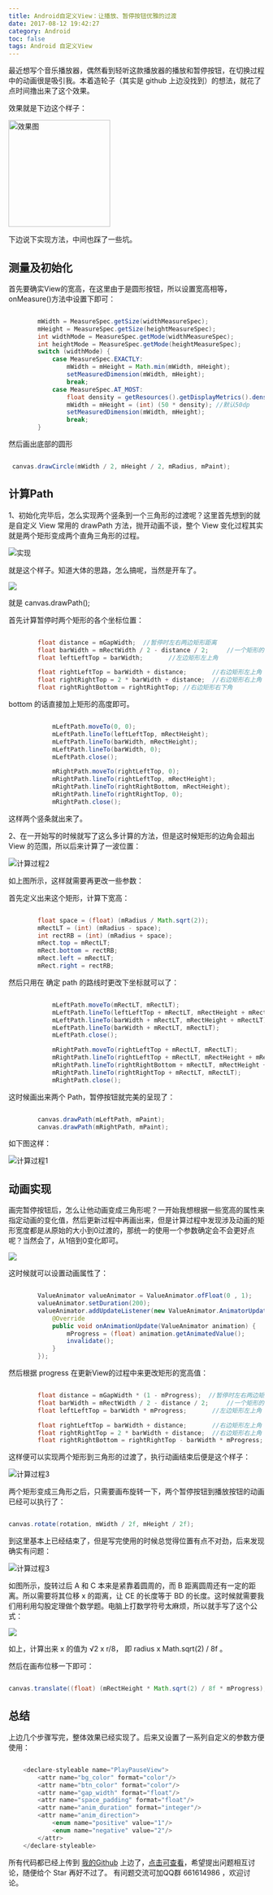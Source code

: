 ```yaml
---
title: Android自定义View：让播放、暂停按钮优雅的过渡
date: 2017-08-12 19:42:27
category: Android
toc: false
tags: Android 自定义View
---
```


最近想写个音乐播放器，偶然看到轻听这款播放器的播放和暂停按钮，在切换过程中的动画很是吸引我。本着造轮子（其实是 github 上边没找到）的想法，就花了点时间撸出来了这个效果。

效果就是下边这个样子：

<img src="http://oop6dcmck.bkt.clouddn.com/20170812PlayPauseView.gif" width = "200" height = "210" alt="效果图"/>

<!--more-->

下边说下实现方法，中间也踩了一些坑。

## 测量及初始化

首先要确实View的宽高，在这里由于是圆形按钮，所以设置宽高相等，onMeasure()方法中设置下即可：

```java

 		mWidth = MeasureSpec.getSize(widthMeasureSpec);
        mHeight = MeasureSpec.getSize(heightMeasureSpec);
        int widthMode = MeasureSpec.getMode(widthMeasureSpec);
        int heightMode = MeasureSpec.getMode(heightMeasureSpec);
        switch (widthMode) {
            case MeasureSpec.EXACTLY:
                mWidth = mHeight = Math.min(mWidth, mHeight);
                setMeasuredDimension(mWidth, mHeight);
                break;
            case MeasureSpec.AT_MOST:
                float density = getResources().getDisplayMetrics().density;
                mWidth = mHeight = (int) (50 * density); //默认50dp
                setMeasuredDimension(mWidth, mHeight);
                break;
        }

```

然后画出底部的圆形

```java

 canvas.drawCircle(mWidth / 2, mHeight / 2, mRadius, mPaint);

```


## 计算Path

1、初始化完毕后，怎么实现两个竖条到一个三角形的过渡呢？这里首先想到的就是自定义 View 常用的 drawPath 方法，抛开动画不谈，整个 View 变化过程其实就是两个矩形变成两个直角三角形的过程。


<img src="http://oop6dcmck.bkt.clouddn.com/20170813PlayPauseViewBlog001.png" alt = "实现">

就是这个样子。知道大体的思路，怎么搞呢，当然是开车了。

<img src="http://oop6dcmck.bkt.clouddn.com/FACE001.gif">

就是 canvas.drawPath();

首先计算暂停时两个矩形的各个坐标位置：

```java

 		float distance = mGapWidth;  //暂停时左右两边矩形距离
        float barWidth = mRectWidth / 2 - distance / 2;     //一个矩形的宽度
        float leftLeftTop = barWidth;       //左边矩形左上角

        float rightLeftTop = barWidth + distance;       //右边矩形左上角
        float rightRightTop = 2 * barWidth + distance;  //右边矩形右上角
        float rightRightBottom = rightRightTop; //右边矩形右下角

```

bottom 的话直接加上矩形的高度即可。

```java

			mLeftPath.moveTo(0, 0);
            mLeftPath.lineTo(leftLeftTop, mRectHeight);
            mLeftPath.lineTo(barWidth, mRectHeight);
            mLeftPath.lineTo(barWidth, 0);
            mLeftPath.close();

            mRightPath.moveTo(rightLeftTop, 0);
            mRightPath.lineTo(rightLeftTop, mRectHeight);
            mRightPath.lineTo(rightRightBottom, mRectHeight);
            mRightPath.lineTo(rightRightTop, 0);
            mRightPath.close();

```

这样两个竖条就出来了。


2、在一开始写的时候就写了这么多计算的方法，但是这时候矩形的边角会超出 View 的范围，所以后来计算了一波位置：

<img src="http://oop6dcmck.bkt.clouddn.com/20170813PlayPauseViewBlog02.png"  alt = "计算过程2">


如上图所示，这样就需要再更改一些参数：


首先定义出来这个矩形，计算下宽高：

```java

 		float space = (float) (mRadius / Math.sqrt(2)); 
        mRectLT = (int) (mRadius - space);
        int rectRB = (int) (mRadius + space);
        mRect.top = mRectLT;
        mRect.bottom = rectRB;
        mRect.left = mRectLT;
        mRect.right = rectRB;


```

然后只用在 确定 path 的路线时更改下坐标就可以了：

```java

 			mLeftPath.moveTo(mRectLT, mRectLT);
            mLeftPath.lineTo(leftLeftTop + mRectLT, mRectHeight + mRectLT);
            mLeftPath.lineTo(barWidth + mRectLT, mRectHeight + mRectLT);
            mLeftPath.lineTo(barWidth + mRectLT, mRectLT);
            mLeftPath.close();

            mRightPath.moveTo(rightLeftTop + mRectLT, mRectLT);
            mRightPath.lineTo(rightLeftTop + mRectLT, mRectHeight + mRectLT);
            mRightPath.lineTo(rightRightBottom + mRectLT, mRectHeight + mRectLT);
            mRightPath.lineTo(rightRightTop + mRectLT, mRectLT);
            mRightPath.close();

```

这时候画出来两个 Path，暂停按钮就完美的呈现了：

```java

		canvas.drawPath(mLeftPath, mPaint);
        canvas.drawPath(mRightPath, mPaint);

```

如下图这样：

<img src="http://oop6dcmck.bkt.clouddn.com/20170813PlayPauseViewBlog01.png"  alt = "计算过程1">


## 动画实现

画完暂停按钮后，怎么让他动画变成三角形呢？一开始我想根据一些宽高的属性来指定动画的变化值，然后更新过程中再画出来，但是计算过程中发现涉及动画的矩形宽度都是从原始的大小到0过渡的，那统一的使用一个参数确定会不会更好点呢？当然会了，从1倍到0变化即可。

<img src="http://oop6dcmck.bkt.clouddn.com/FACE002.jpg">

这时候就可以设置动画属性了：

```java

		ValueAnimator valueAnimator = ValueAnimator.ofFloat(0 , 1);
        valueAnimator.setDuration(200);
        valueAnimator.addUpdateListener(new ValueAnimator.AnimatorUpdateListener() {
            @Override
            public void onAnimationUpdate(ValueAnimator animation) {
                mProgress = (float) animation.getAnimatedValue();
                invalidate();
            }
        });

```

然后根据 progress 在更新View的过程中来更改矩形的宽高值：

```java

		float distance = mGapWidth * (1 - mProgress);  //暂停时左右两边矩形距离
        float barWidth = mRectWidth / 2 - distance / 2;     //一个矩形的宽度
        float leftLeftTop = barWidth * mProgress;       //左边矩形左上角

        float rightLeftTop = barWidth + distance;       //右边矩形左上角
        float rightRightTop = 2 * barWidth + distance;  //右边矩形右上角
        float rightRightBottom = rightRightTop - barWidth * mProgress; //右边矩形右下角

```

这样便可以实现两个矩形到三角形的过渡了，执行动画结束后便是这个样子：

<img src="http://oop6dcmck.bkt.clouddn.com/20170813PlayPauseViewBlog03.png"  alt = "计算过程3">

两个矩形变成三角形之后，只需要画布旋转一下，两个暂停按钮到播放按钮的动画已经可以执行了：

```java

canvas.rotate(rotation, mWidth / 2f, mHeight / 2f);

```

到这里基本上已经结束了，但是写完使用的时候总觉得位置有点不对劲，后来发现确实有问题：


<img src="http://oop6dcmck.bkt.clouddn.com/20170813PlayPauseViewBlog04.png"  alt = "计算过程3">

如图所示，旋转过后 A 和 C 本来是紧靠着圆周的，而 B 距离圆周还有一定的距离。所以需要将其位移 x 的距离，让 CE 的长度等于 BD 的长度。这时候就需要我们用利用勾股定理做个数学题。电脑上打数学符号太麻烦，所以就手写了这个公式：

<img src="http://oop6dcmck.bkt.clouddn.com/20170813PlayPauseViewBlog06.png">


如上，计算出来 x 的值为 √2 x r/8， 即 radius x Math.sqrt(2) / 8f 。

然后在画布位移一下即可：

```java

canvas.translate((float) (mRectHeight * Math.sqrt(2) / 8f * mProgress), 0);

```

## 总结

上边几个步骤写完，整体效果已经实现了。后来又设置了一系列自定义的参数方便使用：

```java

	<declare-styleable name="PlayPauseView">
        <attr name="bg_color" format="color"/>
        <attr name="btn_color" format="color"/>
        <attr name="gap_width" format="float"/>
        <attr name="space_padding" format="float"/>
        <attr name="anim_duration" format="integer"/>
        <attr name="anim_direction">
            <enum name="positive" value="1"/>
            <enum name="negative" value="2"/>
        </attr>
    </declare-styleable>

```

所有代码都已经上传到 [我的Github](https://github.com/Lauzy) 上边了，[点击可查看](https://github.com/Lauzy/PlayPauseView)，希望提出问题相互讨论，随便给个 Star 再好不过了。
有问题交流可加QQ群 661614986 ，欢迎讨论。